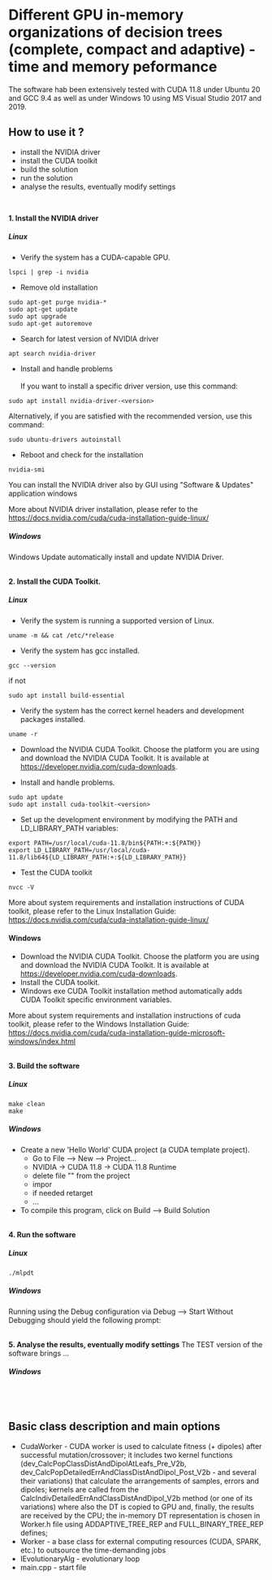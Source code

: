 # Different GPU in-memory organizations of decision trees (complete, compact and adaptive) - time and memory peformance
The software hab been extensively tested with CUDA 11.8 under Ubuntu 20 and GCC 9.4 as well as under Windows 10 using MS Visual Studio 2017 and 2019.

## How to use it ?
- install the NVIDIA driver
- install the CUDA toolkit
- build the solution
- run the solution
- analyse the results, eventually modify settings
<BR/>

**1. Install the NVIDIA driver**
##### Linux
- Verify the system has a CUDA-capable GPU.
```
lspci | grep -i nvidia
```

- Remove old installation
```
sudo apt-get purge nvidia-*
sudo apt-get update 
sudo apt upgrade
sudo apt-get autoremove
```

- Search for latest version of NVIDIA driver
```
apt search nvidia-driver
```

- Install and handle problems <br/>  
If you want to install a specific driver version, use this command:
```
sudo apt install nvidia-driver-<version>
```
Alternatively, if you are satisfied with the recommended version, use this command:
```
sudo ubuntu-drivers autoinstall
```

- Reboot and check for the installation
```
nvidia-smi
```

You can install the NVIDIA driver also by GUI using "Software & Updates" application windows

More about NVIDIA driver installation, please refer to the 
https://docs.nvidia.com/cuda/cuda-installation-guide-linux/

##### Windows
Windows Update automatically install and update NVIDIA Driver. <BR/><BR/>

**2. Install the CUDA Toolkit.**

##### Linux
- Verify the system is running a supported version of Linux.
```
uname -m && cat /etc/*release
```

- Verify the system has gcc installed.
```
gcc --version
```
if not
```
sudo apt install build-essential
```

- Verify the system has the correct kernel headers and development packages installed.
```
uname -r
```

- Download the NVIDIA CUDA Toolkit.
Choose the platform you are using and download the NVIDIA CUDA Toolkit. It is available at https://developer.nvidia.com/cuda-downloads.


- Install and handle problems.
```
sudo apt update
sudo apt install cuda-toolkit-<version>
```

- Set up the development environment by modifying the PATH and LD_LIBRARY_PATH variables:
```
export PATH=/usr/local/cuda-11.8/bin${PATH:+:${PATH}}
export LD_LIBRARY_PATH=/usr/local/cuda-11.8/lib64${LD_LIBRARY_PATH:+:${LD_LIBRARY_PATH}}
```

- Test the CUDA toolkit
```
nvcc -V
```

More about system requirements and installation instructions of CUDA toolkit, please refer to the Linux Installation Guide:
https://docs.nvidia.com/cuda/cuda-installation-guide-linux/


#### Windows
- Download the NVIDIA CUDA Toolkit.
Choose the platform you are using and download the NVIDIA CUDA Toolkit. It is available at https://developer.nvidia.com/cuda-downloads.
- Install the CUDA toolkit.
- Windows exe CUDA Toolkit installation method automatically adds CUDA Toolkit specific environment variables.

More about system requirements and installation instructions of cuda toolkit, please refer to the Windows Installation Guide:
https://docs.nvidia.com/cuda/cuda-installation-guide-microsoft-windows/index.html
<BR/><BR/>

**3. Build the software**
##### Linux
```
make clean
make
```

##### Windows
- Create a new 'Hello World' CUDA project (a CUDA template project).
  * Go to File --> New --> Project…
  * NVIDIA -> CUDA 11.8 -> CUDA 11.8 Runtime
  * delete file "" from the project
  * impor
  * if needed retarget
  * ...
- To compile this program, click on Build --> Build Solution
<BR/><BR/>

**4. Run the software**
##### Linux
```
./mlpdt
```

##### Windows
Running using the Debug configuration via Debug --> Start Without Debugging should yield the following prompt:
<BR/><BR/>

**5. Analyse the results, eventually modify settings**
The TEST version of the software brings ...

##### Windows
<BR/><BR/>


## Basic class description and main options
- CudaWorker - CUDA worker is used to calculate fitness (+ dipoles) after successful mutation/crossover; it includes two kernel functions (dev_CalcPopClassDistAndDipolAtLeafs_Pre_V2b, dev_CalcPopDetailedErrAndClassDistAndDipol_Post_V2b - and several their variations) that calculate the arrangements of samples, errors and dipoles; kernels are called from the CalcIndivDetailedErrAndClassDistAndDipol_V2b method (or one of its variations) where also the DT is copied to GPU and, finally, the results are received by the CPU; the in-memory DT representation is chosen in Worker.h file using ADDAPTIVE_TREE_REP and FULL_BINARY_TREE_REP defines;
- Worker - a base class for external computing resources (CUDA, SPARK, etc.) to outsource the time-demanding jobs
- IEvolutionaryAlg - evolutionary loop
- main.cpp - start file
